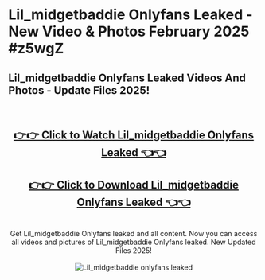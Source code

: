 # Lil_midgetbaddie Onlyfans Leaked - New Video & Photos February 2025 #z5wgZ

<h2>Lil_midgetbaddie Onlyfans Leaked Videos And Photos - Update Files 2025!</h2>
<br>
<div align="center">
<h2><a href="https://porncheck.live/?utm_source=lil_midgetbaddie&utm_medium=git182&utm_content=newban" rel="nofollow">👉👉 Click to Watch Lil_midgetbaddie Onlyfans Leaked 👈👈</a></h2>
<h2><a href="https://porncheck.live/?utm_source=lil_midgetbaddie&utm_medium=git182&utm_content=newban" rel="nofollow">👉👉 Click to Download Lil_midgetbaddie Onlyfans Leaked 👈👈</a></h2>
<br>
Get Lil_midgetbaddie Onlyfans leaked and all content. Now you can access all videos and pictures of Lil_midgetbaddie Onlyfans leaked. New Updated Files 2025!
<br>
<br>
<a href="https://porncheck.live/?utm_source=lil_midgetbaddie&utm_medium=git182&utm_content=newban" rel="nofollow" data-target="animated-image.originalLink"><img src="https://i.ibb.co/bMWrY6b1/banner2.png" alt="Lil_midgetbaddie onlyfans leaked" style="max-width: 100%; display: inline-block;" data-target="animated-image.originalImage"></a>
</div>
<br>

